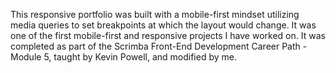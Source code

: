 This responsive portfolio was built with a mobile-first mindset utilizing media queries to set breakpoints at which the layout would change. It was one of the first mobile-first and responsive projects I have worked on. It was completed as part of the Scrimba Front-End Development Career Path - Module 5, taught by Kevin Powell, and modified by me.  